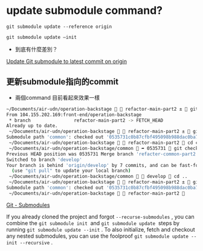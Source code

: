 # update submodule command?
`git submodule update --reference origin`

`git submodule update —init`

- 到底有什麼差別？

[Update Git submodule to latest commit on origin](https://stackoverflow.com/questions/5828324/update-git-submodule-to-latest-commit-on-origin)

## 更新submodule指向的commit

- 兩個command 目前看起來效果一樣

```bash
~/Documents/air-udn/operation-backstage   refactor-main-part2 ±  git pull upstream refactor-main-part2 --rebase
From 104.155.202.169:front-end/operation-backstage
 * branch                refactor-main-part2 -> FETCH_HEAD
Already up to date.
 ~/Documents/air-udn/operation-backstage   refactor-main-part2 ±  git submodule update
Submodule path 'common': checked out '0535731c0b87cfbf495098b988dac0ba770f40c0'
 ~/Documents/air-udn/operation-backstage   refactor-main-part2  cd common                               
 ~/Documents/air-udn/operation-backstage/common  ➦ 0535731  git checkout develop
Previous HEAD position was 0535731 Merge branch 'refacter-common-part2' into 'refacter-common-part2'
Switched to branch 'develop'
Your branch is behind 'origin/develop' by 7 commits, and can be fast-forwarded.
  (use "git pull" to update your local branch)
 ~/Documents/air-udn/operation-backstage/common   develop  cd ..
 ~/Documents/air-udn/operation-backstage   refactor-main-part2 ±  git submodule update  --reference origin
Submodule path 'common': checked out '0535731c0b87cfbf495098b988dac0ba770f40c0'
 ~/Documents/air-udn/operation-backstage   refactor-main-part2 
```

[Git - Submodules](https://git-scm.com/book/en/v2/Git-Tools-Submodules)

If you already cloned the project and forgot `--recurse-submodules`
, you can combine the `git submodule init`
 and `git submodule update`
 steps by running `git submodule update --init`
. To also initialize, fetch and checkout any nested submodules, you can use the foolproof `git submodule update --init --recursive`
.
